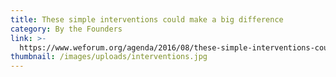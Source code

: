 ```yaml
---
title: These simple interventions could make a big difference
category: By the Founders
link: >-
  https://www.weforum.org/agenda/2016/08/these-simple-interventions-could-make-a-big-difference-in-your-workplace
thumbnail: /images/uploads/interventions.jpg
---
```


